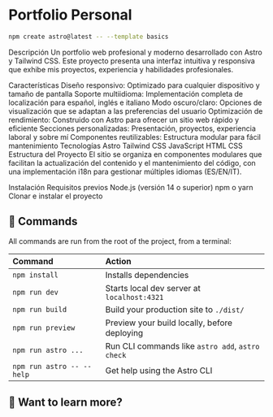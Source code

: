 # Portfolio Personal

```sh
npm create astro@latest -- --template basics
```

Descripción
Un portfolio web profesional y moderno desarrollado con Astro y Tailwind CSS. Este proyecto presenta una interfaz intuitiva y responsiva que exhibe mis proyectos, experiencia y habilidades profesionales.

Características
Diseño responsivo: Optimizado para cualquier dispositivo y tamaño de pantalla
Soporte multiidioma: Implementación completa de localización para español, inglés e italiano
Modo oscuro/claro: Opciones de visualización que se adaptan a las preferencias del usuario
Optimización de rendimiento: Construido con Astro para ofrecer un sitio web rápido y eficiente
Secciones personalizadas: Presentación, proyectos, experiencia laboral y sobre mí
Componentes reutilizables: Estructura modular para fácil mantenimiento
Tecnologías
Astro
Tailwind CSS
JavaScript
HTML
CSS
Estructura del Proyecto
El sitio se organiza en componentes modulares que facilitan la actualización del contenido y el mantenimiento del código, con una implementación i18n para gestionar múltiples idiomas (ES/EN/IT).

Instalación
Requisitos previos
Node.js (versión 14 o superior)
npm o yarn
Clonar e instalar el proyecto

## 🧞 Commands

All commands are run from the root of the project, from a terminal:

| Command                   | Action                                           |
| :------------------------ | :----------------------------------------------- |
| `npm install`             | Installs dependencies                            |
| `npm run dev`             | Starts local dev server at `localhost:4321`      |
| `npm run build`           | Build your production site to `./dist/`          |
| `npm run preview`         | Preview your build locally, before deploying     |
| `npm run astro ...`       | Run CLI commands like `astro add`, `astro check` |
| `npm run astro -- --help` | Get help using the Astro CLI                     |

## 👀 Want to learn more?


